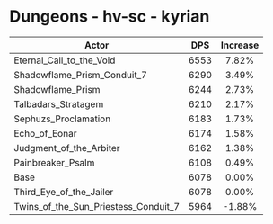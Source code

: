 # Dungeons - hv-sc - kyrian
| Actor | DPS | Increase |
|---|:---:|:---:|
|Eternal_Call_to_the_Void|6553|7.82%|
|Shadowflame_Prism_Conduit_7|6290|3.49%|
|Shadowflame_Prism|6244|2.73%|
|Talbadars_Stratagem|6210|2.17%|
|Sephuzs_Proclamation|6183|1.73%|
|Echo_of_Eonar|6174|1.58%|
|Judgment_of_the_Arbiter|6162|1.38%|
|Painbreaker_Psalm|6108|0.49%|
|Base|6078|0.00%|
|Third_Eye_of_the_Jailer|6078|0.00%|
|Twins_of_the_Sun_Priestess_Conduit_7|5964|-1.88%|
